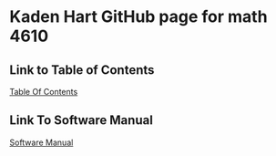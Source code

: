# Kaden Hart GitHub page for math 4610  
## Link to Table of Contents  
[Table Of Contents](https://gftbs.github.io/Homework/hw_toc)  
## Link To Software Manual  
[Software Manual](https://gftbs.github.io/Software_Manual/toc)  
